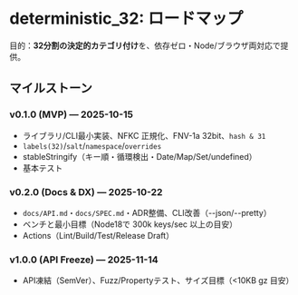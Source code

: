 # deterministic_32: ロードマップ

目的：**32分割の決定的カテゴリ付け**を、依存ゼロ・Node/ブラウザ両対応で提供。

## マイルストーン
### v0.1.0 (MVP) — 2025-10-15
- ライブラリ/CLI最小実装、NFKC 正規化、FNV-1a 32bit、`hash & 31`
- `labels(32)`/`salt`/`namespace`/`overrides`
- stableStringify（キー順・循環検出・Date/Map/Set/undefined）
- 基本テスト

### v0.2.0 (Docs & DX) — 2025-10-22
- `docs/API.md`・`docs/SPEC.md`・ADR整備、CLI改善（--json/--pretty）
- ベンチと最小目標（Node18で 300k keys/sec 以上の目安）
- Actions（Lint/Build/Test/Release Draft）

### v1.0.0 (API Freeze) — 2025-11-14
- API凍結（SemVer）、Fuzz/Propertyテスト、サイズ目標（<10KB gz 目安）
